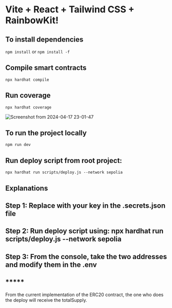 # Vite + React + Tailwind CSS + RainbowKit!

## To install dependencies

`npm install` or `npm install -f`

## Compile smart contracts

`npx hardhat compile`

## Run coverage

`npx hardhat coverage`

![Screenshot from 2024-04-17 23-01-47](https://github.com/corchessergiu/ReactVite/assets/61419684/144c9e94-ab73-47dc-bb84-19e74ba41b63)

## To run the project locally

`npm run dev`

## Run deploy script from root project: 

`npx hardhat run scripts/deploy.js --network sepolia`

## Explanations
## Step 1: Replace with your key in the .secrets.json file
## Step 2: Run deploy script using: npx hardhat run scripts/deploy.js --network sepolia
## Step 3: From the console, take the two addresses and modify them in the .env

## *****  

From the current implementation of the ERC20 contract, the one who does the deploy will receive the totalSupply.
